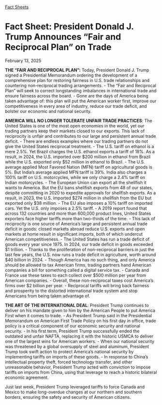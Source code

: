 [Fact Sheets](https://www.whitehouse.gov/fact-sheets/)

# 					Fact Sheet: President Donald J. Trump Announces “Fair and Reciprocal Plan” on Trade				

February 13, 2025

**THE “FAIR AND RECIPROCAL PLAN”:** Today, President Donald J. Trump signed a Presidential Memorandum ordering the development of a comprehensive plan for restoring fairness in U.S. trade relationships and countering non-reciprocal trading arrangements.
    - The “Fair and Reciprocal Plan” will seek to correct longstanding imbalances in international trade and ensure fairness across the board.
    - Gone are the days of America being taken advantage of: this plan will put the American worker first, improve our competitiveness in every area of industry, reduce our trade deficit, and bolster our economic and national security. 

**AMERICA WILL NO LONGER TOLERATE UNFAIR TRADE PRACTICES**: The United States is one of the most open economies in the world, yet our trading partners keep their markets closed to our exports. This lack of reciprocity is unfair and contributes to our large and persistent annual trade deficit.
    - There are endless examples where our trading partners do not give the United States reciprocal treatment.       - The U.S. tariff on ethanol is a mere 2.5%. Yet Brazil charges the U.S. ethanol exports a tariff of 18%. As a result, in 2024, the U.S. imported over $200 million in ethanol from Brazil while the U.S. exported only $52 million in ethanol to Brazil.
      - The U.S. average applied Most Favored Nation (MFN) tariff on agricultural goods is 5%. But India’s average applied MFN tariff is 39%. India also charges a 100% tariff on U.S. motorcycles, while we only charge a 2.4% tariff on Indian motorcycles.
      - The European Union can export all the shellfish it wants to America. But the EU bans shellfish exports from 48 of our states, despite committing in 2020 to expedite approvals for shellfish exports. As a result, in 2023, the U.S. imported $274 million in shellfish from the EU but exported only $38 million.
      - The EU also imposes a 10% tariff on imported cars. Yet the U.S. only imposes a 2.5% tariff.
      - A 2019 report found that across 132 countries and more than 600,000 product lines, United States exporters face higher tariffs more than two-thirds of the time. 
    - This lack of reciprocity is one source of America’s large and persistent annual trade deficit in goods: closed markets abroad reduce U.S. exports and open markets at home result in significant imports, both of which undercut American competitiveness.       - The United States has run a trade deficit of goods every year since 1975. In 2024, our trade deficit in goods exceeded $1 trillion.
      - Thanks to the proliferation of non-reciprocal barriers in just the last few years, the U.S. now runs a trade deficit in agriculture, worth around $40 billion in 2024. 
    - Though America has no such thing, and only America should be allowed to tax American firms, trading partners hand American companies a bill for something called a digital service tax.       - Canada and France use these taxes to each collect over $500 million per year from American companies.
      - Overall, these non-reciprocal taxes cost America’s firms over $2 billion per year.
      - Reciprocal tariffs will bring back fairness and prosperity to the distorted international trade system and stop Americans from being taken advantage of. 

**THE ART OF THE INTERNATIONAL DEAL**: President Trump continues to deliver on his mandate given to him by the American People to put America First when it comes to trade.
    - As President Trump said in the Presidential Memorandum on American First Trade Policy on his first day in office, trade policy is a critical component of our economic security and national security.
    - In his first term, President Trump successfully ended the outdated and unfair NAFTA, replacing it with the historic USMCA to deliver one of the largest wins for American workers.
    - When our national security was threatened by a global oversupply of steel and aluminum, President Trump took swift action to protect America’s national security by implementing tariffs on imports of these goods.
    - In response to China’s intellectual property theft, forced technology transfer, and other unreasonable behavior, President Trump acted with conviction to impose tariffs on imports from China, using that leverage to reach a historic bilateral economic agreement.

Just last week, President Trump leveraged tariffs to force Canada and Mexico to make long-overdue changes at our northern and southern borders, ensuring the safety and security of American citizens.
